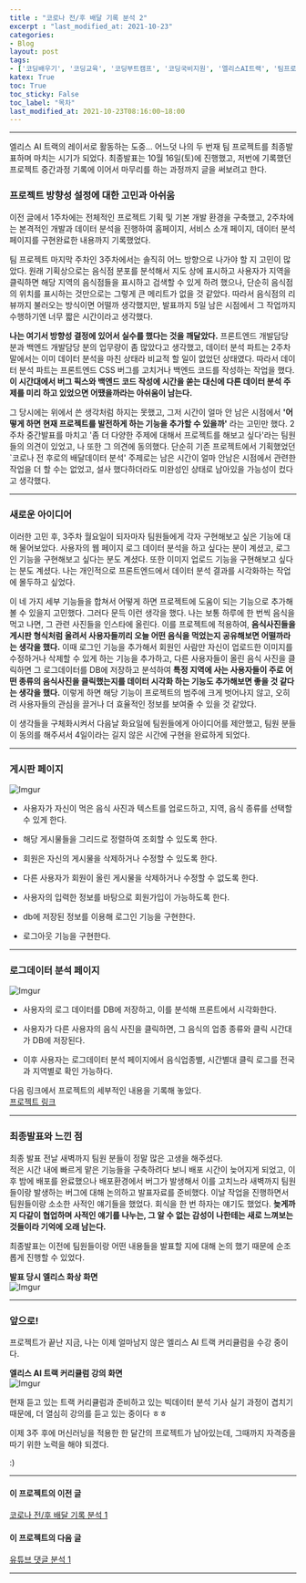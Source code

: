 ```yaml
---  
title : "코로나 전/후 배달 기록 분석 2"  
excerpt : "last_modified_at: 2021-10-23"  
categories:  
- Blog  
layout: post
tags:  
- ['코딩배우기', '코딩교육', '코딩부트캠프', '코딩국비지원', '엘리스AI트랙', '팀프로젝트', '데이터분석']
katex: True  
toc: True  
toc_sticky: False    
toc_label: "목차"  
last_modified_at: 2021-10-23T08:16:00~18:00  
---  
```


---

엘리스 AI 트랙의 레이서로 활동하는 도중... 어느덧 나의 두 번재 팀 프로젝트를 최종발표하며 마치는 시기가 되었다. 최종발표는 10월 16일(토)에 진행했고, 저번에 기록했던 프로젝트 중간과정 기록에 이어서 마무리를 하는 과정까지 글을 써보려고 한다.  

### 프로젝트 방향성 설정에 대한 고민과 아쉬움  
이전 글에서 1주차에는 전체적인 프로젝트 기획 및 기본 개발 환경을 구축했고, 2주차에는 본격적인 개발과 데이터 분석을 진행하여 홈페이지, 서비스 소개 페이지, 데이터 분석 페이지를 구현완료한 내용까지 기록했었다.  

팀 프로젝트 마지막 주차인 3주차에서는 솔직히 어느 방향으로 나가야 할 지 고민이 많았다. 원래 기획상으로는 음식점 분포를 분석해서 지도 상에 표시하고 사용자가 지역을 클릭하면 해당 지역의 음식점들을 표시하고 검색할 수 있게 하려 했으나, 단순히 음식점의 위치를 표시하는 것만으로는 그렇게 큰 메리트가 없을 것 같았다. 따라서 음식점의 리뷰까지 불러오는 방식이면 어떨까 생각했지만, 발표까지 5일 남은 시점에서 그 작업까지 수행하기엔 너무 짧은 시간이라고 생각했다.  

**나는 여기서 방향성 결정에 있어서 실수를 했다는 것을 깨달았다.** 프론트엔드 개발담당 분과 백엔드 개발담당 분의 업무량이 좀 많았다고 생각했고, 데이터 분석 파트는 2주차 말에서는 이미 데이터 분석을 마친 상태라 비교적 할 일이 없었던 상태였다. 따라서 데이터 분석 파트는 프론트엔드 CSS 버그를 고치거나 백엔드 코드를 작성하는 작업을 했다. **이 시간대에서 버그 픽스와 백엔드 코드 작성에 시간을 쏟는 대신에 다른 데이터 분석 주제를 미리 하고 있었으면 어땠을까라는 아쉬움이 남는다.**  

그 당시에는 위에서 쓴 생각처럼 하지는 못했고, 그저 시간이 얼마 안 남은 시점에서 **'어떻게 하면 현재 프로젝트를 발전하게 하는 기능을 추가할 수 있을까'** 라는 고민만 했다. 2주차 중간발표를 마치고 '좀 더 다양한 주제에 대해서 프로젝트를 해보고 싶다'라는 팀원들의 의견이 있었고, 나 또한 그 의견에 동의했다. 단순히 기존 프로젝트에서 기획했었던 `코로나 전 후로의 배달데이터 분석' 주제로는 남은 시간이 얼마 안남은 시점에서 관련한 작업을 더 할 수는 없었고, 설사 했다하더라도 미완성인 상태로 남아있을 가능성이 컸다고 생각했다.   

---

### 새로운 아이디어  
이러한 고민 후, 3주차 월요일이 되자마자 팀원들에게 각자 구현해보고 싶은 기능에 대해 물어보았다. 사용자의 웹 페이지 로그 데이터 분석을 하고 싶다는 분이 계셨고, 로그인 기능을 구현해보고 싶다는 분도 계셨다. 또한 이미지 업로드 기능을 구현해보고 싶다는 분도 계셨다. 나는 개인적으로 프론트엔드에서 데이터 분석 결과를 시각화하는 작업에 몰두하고 싶었다.  

이 네 가지 세부 기능들을 합쳐서 어떻게 하면 프로젝트에 도움이 되는 기능으로 추가해볼 수 있을지 고민했다. 그러다 문득 이런 생각을 했다. 나는 보통 하루에 한 번씩 음식을 먹고 나면, 그 관련 사진들을 인스타에 올린다. 이를 프로젝트에 적용하여, **음식사진들을 게시판 형식처럼 올려서 사용자들끼리 오늘 어떤 음식을 먹었는지 공유해보면 어떨까라는 생각을 했다.** 이때 로그인 기능을 추가해서 회원인 사람만 자신이 업로드한 이미지를 수정하거나 삭제할 수 있게 하는 기능을 추가하고, 다른 사용자들이 올린 음식 사진을 클릭하면 그 로그데이터를 DB에 저장하고 분석하여 **특정 지역에 사는 사용자들이 주로 어떤 종류의 음식사진을 클릭했는지를 데이터 시각화 하는 기능도 추가해보면 좋을 것 같다는 생각을 했다.**  이렇게 하면 해당 기능이 프로젝트의 범주에 크게 벗어나지 않고, 오히려 사용자들의 관심을 끌거나 더 효율적인 정보를 보여줄 수 있을 것 같았다.   

이 생각들을 구체화시켜서 다음날 화요일에 팀원들에게 아이디어를 제안했고, 팀원 분들이 동의를 해주셔서 4일이라는 길지 않은 시간에 구현을 완료하게 되었다.   

---

### 게시판 페이지  

![Imgur](https://imgur.com/jgINUC7.jpg)

- 사용자가 자신이 먹은 음식 사진과 텍스트를 업로드하고, 지역, 음식 종류를 선택할 수 있게 한다.  

- 해당 게시물들을 그리드로 정렬하여 조회할 수 있도록 한다.  

- 회원은 자신의 게시물을 삭제하거나 수정할 수 있도록 한다.  

- 다른 사용자가 회원이 올린 게시물을 삭제하거나 수정할 수 없도록 한다.  

- 사용자의 입력한 정보를 바탕으로 회원가입이 가능하도록 한다.  

- db에 저장된 정보를 이용해 로그인 기능을 구현한다.  

- 로그아웃 기능을 구현한다.  

---

### 로그데이터 분석 페이지  

![Imgur](https://imgur.com/WbC0wZt.jpg)  

- 사용자의 로그 데이터를 DB에 저장하고, 이를 분석해 프론트에서 시각화한다.  

- 사용자가 다른 사용자의 음식 사진을 클릭하면, 그 음식의 업종 종류와 클릭 시간대가 DB에 저장된다.  

- 이후 사용자는 로그데이터 분석 페이지에서 음식업종별, 시간별대 클릭 로그를 전국과 지역별로 확인 가능하다.  

다음 링크에서 프로젝트의 세부적인 내용을 기록해 놓았다.  
[프로젝트 링크](https://github.com/rlagksqls17/teamproject_delivery_food_fighter)  

---

### 최종발표와 느낀 점  

최종 발표 전날 새벽까지 팀원 분들이 정말 많은 고생을 해주셨다.  
적은 시간 내에 빠르게 맡은 기능들을 구축하려다 보니 배포 시간이 늦어지게 되었고, 이후 밤에 배포를 완료했으나 배포환경에서 버그가 발생해서 이를 고치느라 새벽까지 팀원들이랑 발생하는 버그에 대해 논의하고 발표자료를 준비했다. 이날 작업을 진행하면서 팀원들이랑 소소한 사적인 얘기들을 했었다. 회식을 한 번 하자는 얘기도 했었다. **늦게까지 다같이 협업하며 사적인 얘기를 나누는, 그 알 수 없는 감성이 나한테는 새로 느껴보는 것들이라 기억에 오래 남는다.**  

최종발표는 이전에 팀원들이랑 어떤 내용들을 발표할 지에 대해 논의 했기 때문에 순조롭게 진행할 수 있었다.  

**발표 당시 엘리스 화상 화면**  
![Imgur](https://imgur.com/pA7zXwU.jpg)    

---

### 앞으로!  
프로젝트가 끝난 지금, 나는 이제 얼마남지 않은 엘리스 AI 트랙 커리큘럼을 수강 중이다.  

**엘리스 AI 트랙 커리큘럼 강의 화면**  
![Imgur](https://imgur.com/RhngDHl.jpg) 

현재 듣고 있는 트랙 커리큘럼과 준비하고 있는 빅데이터 분석 기사 실기 과정이 겹치기 때문에, 더 열심히 강의를 듣고 있는 중이다 ㅎㅎ  

이제 3주 후에 머신러닝을 적용한 한 달간의 프로젝트가 남아있는데, 그때까지 자격증을 따기 위한 노력을 해야 되겠다.  

:)  

---  

#### 이 프로젝트의 이전 글
[코로나 전/후 배달 기록 분석 1](https://rlagksqls17.github.io/blog/2021/10/10/eliceproject2.html)  

#### 이 프로젝트의 다음 글
[유튜브 댓글 분석 1](https://rlagksqls17.github.io/blog/2021/11/21/eliceproject4.html)

---  